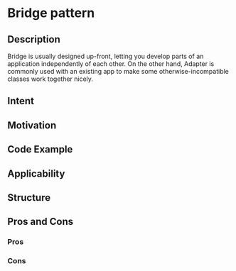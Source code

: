 # Bridge pattern


## Description

Bridge is usually designed up-front, letting you develop parts of an application independently of each other. On the other hand, Adapter is commonly used with an existing app to make some otherwise-incompatible classes work together nicely.

## Intent

## Motivation


## Code Example

## Applicability


## Structure



## Pros and Cons

### Pros

### Cons